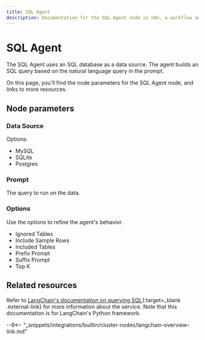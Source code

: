 ```yaml
---
title: SQL Agent
description: Documentation for the SQL Agent node in n8n, a workflow automation platform. Includes details of operations and configuration, and links to examples and credentials information.
---
```


# SQL Agent

The SQL Agent uses an SQL database as a data source. The agent builds an SQL query based on the natural language query in the prompt.

On this page, you'll find the node parameters for the SQL Agent node, and links to more resources.

<!--
!!! note "Examples and templates"
	For usage examples and templates to help you get started, refer to n8n's [LangChain integrations](https://n8n.io/integrations/langchain/){:target=_blank .external-link} page.
-->
	
## Node parameters

### Data Source

Options:

* MySQL
* SQLite
* Postgres

### Prompt

The query to run on the data.

### Options

Use the options to refine the agent's behavior.

* Ignored Tables
* Include Sample Rows
* Included Tables
* Prefix Prompt
* Suffix Prompt
* Top K

## Related resources

<!--
View [example workflows and related content](https://n8n.io/integrations/langchain/){:target=_blank .external-link} on n8n's website.
-->

Refer to [LangChain's documentation on querying SQL](https://python.langchain.com/docs/use_cases/qa_structured/sql){:target=_blank .external-link} for more information about the service. Note that this documentation is for LangChain's Python framework.

--8<-- "_snippets/integrations/builtin/cluster-nodes/langchain-overview-link.md"
